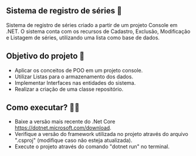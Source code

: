 ## Sistema de registro de séries 🎥

Sistema de registro de séries criado a partir de um projeto Console em .NET. O sistema conta com os recursos de Cadastro, Exclusão, Modificação e Listagem de séries, utilizando uma lista como base de dados. 

## Objetivo do projeto :rocket:

- Aplicar os conceitos de POO em um projeto console.
- Utilizar Listas para o armazenamento dos dados.
- Implementar Interfaces nas entidades do sistema.
- Realizar a criação de uma classe repositório.

## Como executar? 🧑‍🔧

- Baixe a versão mais recente do .Net Core https://dotnet.microsoft.com/download.
- Verifique a versão do framework utilizada no projeto através do arquivo ".csproj" (modifique caso não esteja atualizada).
- Execute o projeto através do comando "dotnet run" no terminal.


